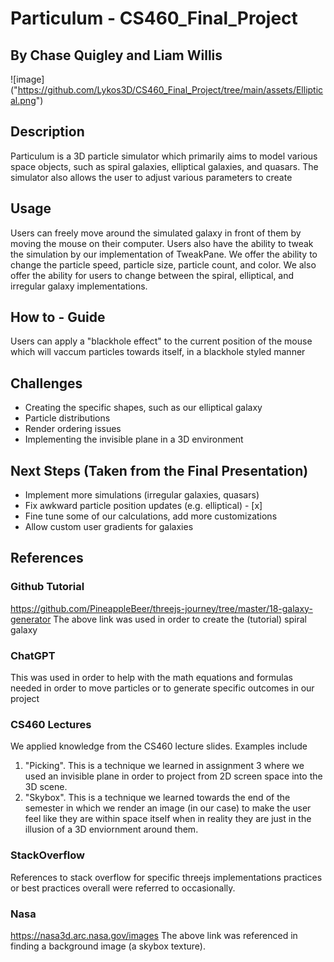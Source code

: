 # Particulum - CS460_Final_Project
## By Chase Quigley and Liam Willis

![image] ("https://github.com/Lykos3D/CS460_Final_Project/tree/main/assets/Elliptical.png")

## Description
Particulum is a 3D particle simulator which primarily aims to model various space objects, such as spiral galaxies, elliptical galaxies, and quasars. The simulator also allows the user to 
adjust various parameters to create 

## Usage 
Users can freely move around the simulated galaxy in front of them by moving the mouse on their computer. Users also have the ability to tweak the simulation by our implementation of TweakPane. We offer the ability to change the particle speed, particle size, particle count, and color. We also offer the ability for users to change between the spiral, elliptical, and irregular galaxy implementations. 

## How to - Guide
Users can apply a "blackhole effect" to the current position of the mouse which will vaccum particles towards itself, in a blackhole
styled manner 

## Challenges 
* Creating the specific shapes, such as our elliptical galaxy
* Particle distributions
* Render ordering issues
* Implementing the invisible plane in a 3D environment 

## Next Steps (Taken from the Final Presentation)
* Implement more simulations (irregular galaxies, quasars)
* Fix awkward particle position updates (e.g. elliptical) - [x]
* Fine tune some of our calculations, add more customizations
* Allow custom user gradients for galaxies

## References 
### Github Tutorial
https://github.com/PineappleBeer/threejs-journey/tree/master/18-galaxy-generator
The above link was used in order to create the (tutorial) spiral galaxy 

### ChatGPT 
This was used in order to help with the math equations and formulas needed in order to move particles
or to generate specific outcomes in our project 

### CS460 Lectures
We applied knowledge from the CS460 lecture slides. Examples include
1. "Picking". This is a technique we learned in assignment 3 where we used an invisible plane in order to project from 2D screen space into the 3D scene.
2. "Skybox". This is a technique we learned towards the end of the semester in which we render an image (in our case) to make the user feel like they are within space itself when in reality they are just in the illusion of a 3D enviornment around them. 

### StackOverflow
References to stack overflow for specific threejs implementations practices or best practices overall were referred to occasionally. 

### Nasa 
https://nasa3d.arc.nasa.gov/images
The above link was referenced in finding a background image (a skybox texture). 